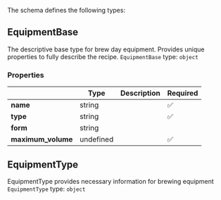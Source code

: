 The schema defines the following types:

## EquipmentBase
The descriptive base type for brew day equipment. Provides unique properties to fully describe the recipe.
`EquipmentBase` type: `object`

### Properties

|   |Type|Description|Required|
|---|----|-----------|--------|
| **name** | string|  | :white_check_mark: |
| **type** | string|  | :white_check_mark: |
| **form** | string|  |  |
| **maximum_volume** | undefined|  | :white_check_mark: |

## EquipmentType
EquipmentType provides necessary information for brewing equipment
`EquipmentType` type: `object`


